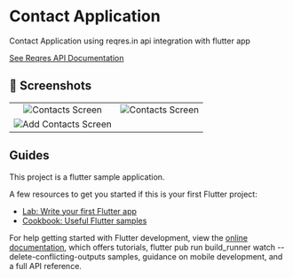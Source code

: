 # Contact Application

Contact Application using reqres.in api integration with flutter app

[See Reqres API Documentation](https://reqres.in/api-docs/#/)


## 📸 Screenshots
|                           |                            |
| :----------------------------------: | :----------------------------------: |
| ![Contacts Screen](https://user-images.githubusercontent.com/22020160/228989255-46c4b6b4-3037-4672-bb79-ee33d356a1c8.png) | ![Contacts Screen](https://user-images.githubusercontent.com/22020160/228989369-50887521-b00a-42e0-9c84-59af553397bd.png) |
| ![Add Contacts Screen](https://user-images.githubusercontent.com/22020160/228989462-0b8b6c97-7fde-4c6d-ad0a-40ac9da726ae.png) |


## Guides
This project is a flutter sample application.

A few resources to get you started if this is your first Flutter project:

- [Lab: Write your first Flutter app](https://docs.flutter.dev/get-started/codelab)
- [Cookbook: Useful Flutter samples](https://docs.flutter.dev/cookbook)

For help getting started with Flutter development, view the
[online documentation](https://docs.flutter.dev/), which offers tutorials,
flutter pub run build_runner watch --delete-conflicting-outputs
samples, guidance on mobile development, and a full API reference.
